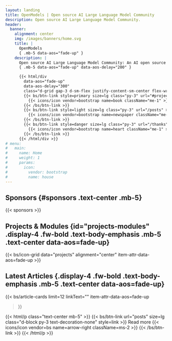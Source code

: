 ```yaml
---
layout: landing
title: OpenModels | Open source AI Large Language Model Community 
description: Open source AI Large Language Model Community.
header:
  banner:
    alignment: center
    img: /images/banners/home.svg
    title: |
      OpenModels
      { .mb-5 data-aos="fade-up" }
    description: |
      Open source AI Large Language Model Community: An AI open source community where **Democracy**, **Equality** and **Freedom** use AI to shine and generate power for AI.
      { .mb-5 data-aos="fade-up" data-aos-delay="200" }

      {{< html/div
        data-aos="fade-up"
        data-aos-delay="300"
        class="d-grid gap-3 d-sm-flex justify-content-sm-center flex-wrap" >}}
        {{< bs/btn-link style=primary size=lg class="py-3" url="#projects-modules" >}}
          {{< icons/icon vendor=bootstrap name=book className="me-1" >}} AI Models
        {{< /bs/btn-link >}}
        {{< bs/btn-link style=light size=lg class="py-3" url="/posts" >}}
          {{< icons/icon vendor=bootstrap name=newspaper className="me-1" >}} Blog
        {{< /bs/btn-link >}}
        {{< bs/btn-link style=danger size=lg class="py-3" url="/thanks" >}}
          {{< icons/icon vendor=bootstrap name=heart className="me-1" >}} Bring AI
        {{< /bs/btn-link >}}
      {{< /html/div >}}
# menu:
#   main:
#     name: Home
#     weight: 1
#     params:
#       icon:
#         vendor: bootstrap
#         name: house
---
```


## Sponsors {#sponsors .text-center .mb-5}

{{< sponsors >}}

## Projects & Modules {id="projects-modules" .display-4 .fw-bold .text-body-emphasis .mb-5 .text-center data-aos=fade-up}

{{< bs/icon-grid data="projects" alignment="center" item-attr-data-aos=fade-up >}}

## Latest Articles {.display-4 .fw-bold .text-body-emphasis .mb-5 .text-center data-aos=fade-up}

{{< bs/article-cards
  limit=12
  linkText=""
  item-attr-data-aos=fade-up
>}}

{{< html/p class="text-center mb-5" >}}
  {{< bs/btn-link url="posts" size=lg class="d-block py-3 text-decoration-none" style=link >}}
    Read more {{< icons/icon vendor=bs name=arrow-right className=ms-2 >}}
  {{< /bs/btn-link >}}
{{< /html/p >}}
